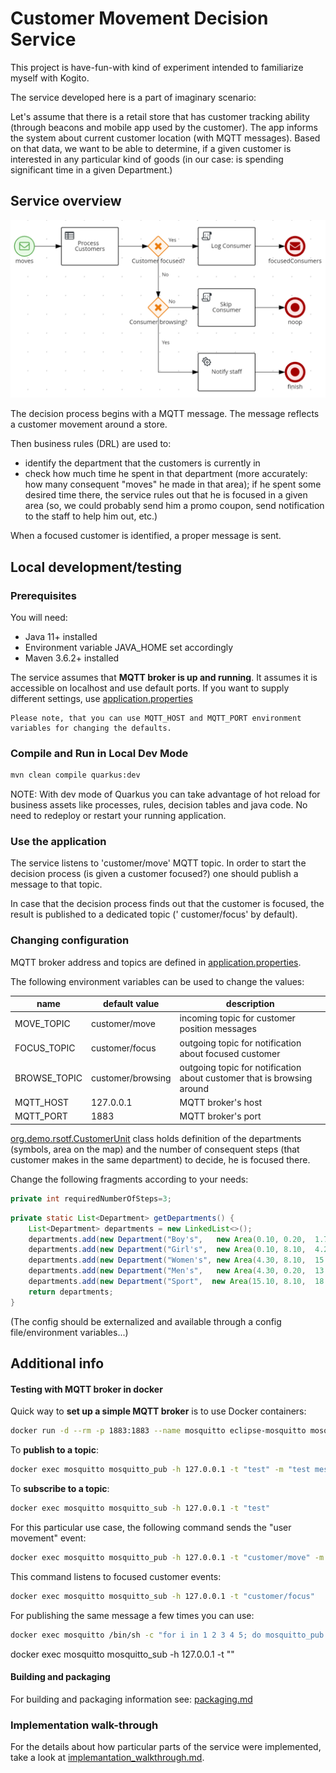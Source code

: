 # Customer Movement Decision Service

This project is have-fun-with kind of experiment intended to familiarize myself with Kogito.

The service developed here is a part of imaginary scenario:

Let's assume that there is a retail store that has customer tracking ability (through beacons and mobile app used by the
customer). The app informs the system about current customer location (with MQTT messages). Based on that data, we want
to be able to determine, if a given customer is interested in any particular kind of goods
(in our case: is spending significant time in a given Department.)

## Service overview

![](./doc/process_overview.png)

The decision process begins with a MQTT message. The message reflects a customer movement around a store.

Then business rules (DRL) are used to:

* identify the department that the customers is currently in
* check how much time he spent in that department (more accurately: how many consequent "moves" he made in that area);
  if he spent some desired time there, the service rules out that he is focused in a given area
  (so, we could probably send him a promo coupon, send notification to the staff to help him out, etc.)

When a focused customer is identified, a proper message is sent.






## Local development/testing

### Prerequisites

You will need:

- Java 11+ installed
- Environment variable JAVA_HOME set accordingly
- Maven 3.6.2+ installed

The service assumes that **MQTT broker is up and running**. It assumes it is accessible on localhost and
use default ports. If you want to supply different settings,
use [application.properties](./src/main/resources/application.properties)

    Please note, that you can use MQTT_HOST and MQTT_PORT environment variables for changing the defaults. 

### Compile and Run in Local Dev Mode

```sh
mvn clean compile quarkus:dev
```

NOTE: With dev mode of Quarkus you can take advantage of hot reload for business assets like processes, rules, decision
tables and java code. No need to redeploy or restart your running application.

### Use the application

The service listens to 'customer/move' MQTT topic. In order to start the decision process (is given a customer focused?)
one should publish a message to that topic.

In case that the decision process finds out that the customer is focused, the result is published to a dedicated topic ('
customer/focus' by default). 


### Changing configuration

MQTT broker address and topics are defined in [application.properties](./src/main/resources/application.properties).

The following environment variables can be used to change the values:


| name | default value | description   |
|------|---------------|---------------|
| MOVE_TOPIC           | customer/move | incoming topic for customer position messages |
| FOCUS_TOPIC          | customer/focus | outgoing topic for notification about focused customer |
| BROWSE_TOPIC         | customer/browsing | outgoing topic for notification about customer that is browsing around |
| MQTT_HOST            | 127.0.0.1     | MQTT broker's host |
| MQTT_PORT            | 1883          | MQTT broker's port |


[org.demo.rsotf.CustomerUnit](./src/main/java/org/demo/rsotf/CustomerUnit.java) class holds definition of the
departments (symbols, area on the map) and the number of consequent steps (that customer makes in the same department)
to decide, he is focused there.

Change the following fragments according to your needs:

```java
private int requiredNumberOfSteps=3;
```

```java
private static List<Department> getDepartments() {
    List<Department> departments = new LinkedList<>();
    departments.add(new Department("Boy's",   new Area(0.10, 0.20,  1.70, 8.00), ""));
    departments.add(new Department("Girl's",  new Area(0.10, 8.10,  4.20, 13.05), ""));
    departments.add(new Department("Women's", new Area(4.30, 8.10,  15.00, 13.05), ""));
    departments.add(new Department("Men's",   new Area(4.30, 0.20,  13.70, 5.50), ""));
    departments.add(new Department("Sport",  new Area(15.10, 8.10,  18.00, 13.05), ""));
    return departments;
}
```

(The config should be externalized and available through a config file/environment variables...)

## Additional info

#### Testing with MQTT broker in docker

Quick way to **set up a simple MQTT broker** is to use Docker containers:

```sh
docker run -d --rm -p 1883:1883 --name mosquitto eclipse-mosquitto mosquitto -c /mosquitto-no-auth.conf
```

To **publish to a topic**:

```sh
docker exec mosquitto mosquitto_pub -h 127.0.0.1 -t "test" -m "test message"
```

To **subscribe to a topic**:

```sh
docker exec mosquitto mosquitto_sub -h 127.0.0.1 -t "test"
```

For this particular use case, the following command sends the "user movement" event:

```sh
docker exec mosquitto mosquitto_pub -h 127.0.0.1 -t "customer/move" -m '{"id":"3","ts":0,"x":550,"y":550}}'
```

This command listens to focused customer events:
```sh
docker exec mosquitto mosquitto_sub -h 127.0.0.1 -t "customer/focus"
```

For publishing the same message a few times you can use:
```sh
docker exec mosquitto /bin/sh -c "for i in 1 2 3 4 5; do mosquitto_pub -i client_id -h 127.0.0.1 -t \"customer/move\" -m '{\"id\":\"3\",\"ts\":0,\"x\":550,\"y\":550}'; done"
```

docker exec mosquitto mosquitto_sub -h 127.0.0.1 -t ""


#### Building and packaging

For building and packaging information see: [packaging.md](./packaging.md)

### Implementation walk-through

For the details about how particular parts of the service were implemented, take a look
at [implemantation_walkthrough.md](./implemantation_walkthrough.md).